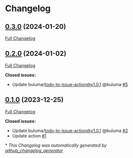 # Changelog

## [0.3.0](https://github.com/buluma/ansible-role-sysstat/tree/0.3.0) (2024-01-20)

[Full Changelog](https://github.com/buluma/ansible-role-sysstat/compare/0.2.0...0.3.0)

## [0.2.0](https://github.com/buluma/ansible-role-sysstat/tree/0.2.0) (2024-01-02)

[Full Changelog](https://github.com/buluma/ansible-role-sysstat/compare/0.1.0...0.2.0)

**Closed issues:**

- Update buluma/todo-to-issue-action@v1.0.1 @buluma [\#5](https://github.com/buluma/ansible-role-sysstat/issues/5)

## [0.1.0](https://github.com/buluma/ansible-role-sysstat/tree/0.1.0) (2023-12-25)

[Full Changelog](https://github.com/buluma/ansible-role-sysstat/compare/24445a60629f8aaa369458c21cdf01d317d492e0...0.1.0)

**Closed issues:**

- Update buluma/todo-to-issue-action@v1.0.1 @buluma [\#2](https://github.com/buluma/ansible-role-sysstat/issues/2)
- Update action [\#1](https://github.com/buluma/ansible-role-sysstat/issues/1)



\* *This Changelog was automatically generated by [github_changelog_generator](https://github.com/github-changelog-generator/github-changelog-generator)*
